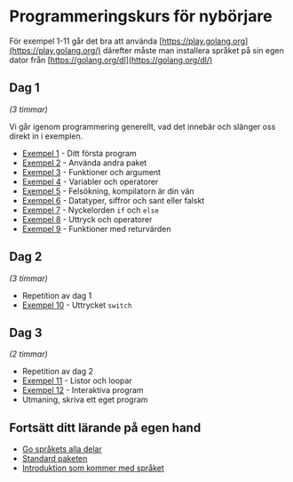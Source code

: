 # Programmeringskurs för nybörjare

För exempel 1-11 går det bra att
använda [https://play.golang.org](https://play.golang.org/) därefter
måste man installera språket på sin egen dator
från [https://golang.org/dl](https://golang.org/dl/)

## Dag 1

*(3 timmar)*

Vi går igenom programmering generellt, vad det innebär och slänger oss
direkt in i exemplen.

- [Exempel 1](./exempel/01/README.md#exempel-1) - Ditt första program
- [Exempel 2](./exempel/02/README.md#exempel-2) - Använda andra paket
- [Exempel 3](./exempel/03/README.md#exempel-3) - Funktioner och argument
- [Exempel 4](./exempel/04/README.md#exempel-4) - Variabler och operatorer
- [Exempel 5](./exempel/05/README.md#exempel-5) - Felsökning, kompilatorn är din vän
- [Exempel 6](./exempel/06/README.md#exempel-6) - Datatyper, siffror och sant eller falskt
- [Exempel 7](./exempel/07/README.md#exempel-7) - Nyckelorden `if` och `else`
- [Exempel 8](./exempel/08/README.md#exempel-8) - Uttryck och operatorer
- [Exempel 9](./exempel/09/README.md#exempel-9) - Funktioner med returvärden

## Dag 2

*(3 timmar)*

- Repetition av dag 1
- [Exempel 10](./exempel/10/README.md#exempel-10) - Uttrycket `switch`


## Dag 3

*(2 timmar)*

- Repetition av dag 2
- [Exempel 11](./exempel/11/README.md#exempel-11) - Listor och loopar
- [Exempel 12](./exempel/12/README.md#exempel-12) - Interaktiva program
- Utmaning, skriva ett eget program


## Fortsätt ditt lärande på egen hand

- [Go språkets alla delar](https://golang.org/ref/spec)
- [Standard paketen](https://golang.org/pkg/)
- [Introduktion som kommer med språket](https://tour.golang.org/welcome/1)
